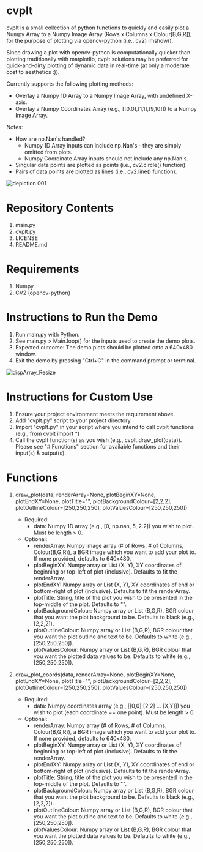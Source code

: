 # cvplt
cvplt is a small collection of python functions to quickly and easily plot a Numpy Array to a Numpy Image Array (Rows x Columns x Colour[B,G,R]), for the purpose of plotting via opencv-python (i.e., cv2) imshow().

Since drawing a plot with opencv-python is computationally quicker than plotting traditionally with matplotlib, cvplt solutions may be preferred for quick-and-dirty plotting of dynamic data in real-time (at only a moderate cost to aesthetics :)).

Currently supports the following plotting methods:
- Overlay a Numpy 1D Array to a Numpy Image Array, with undefined X-axis.
- Overlay a Numpy Coordinates Array (e.g., [[0,0],[1,1],[9,10]]) to a Numpy Image Array.

Notes:
- How are np.Nan's handled?
	- Numpy 1D Array inputs can include np.Nan's - they are simply omitted from plots.
	- Numpy Coordinate Array inputs should not include any np.Nan's.
- Singular data points are plotted as points (i.e., cv2.circle() function).
- Pairs of data points are plotted as lines (i.e., cv2.line() function).

![depiction 001](https://github.com/benfpv/cvplt/assets/55154673/b530c88e-9a92-4d31-a2aa-99e7ac4c821c)

# Repository Contents
1. main.py
2. cvplt.py
3. LICENSE
4. README.md

# Requirements
1. Numpy
2. CV2 (opencv-python)

# Instructions to Run the Demo
1. Run main.py with Python.
2. See main.py > Main.loop() for the inputs used to create the demo plots.
3. Expected outcome: The demo plots should be plotted onto a 640x480 window.
4. Exit the demo by pressing "Ctrl+C" in the command prompt or terminal.

![dispArray_Resize](https://github.com/benfpv/cvplt/assets/55154673/5c392636-13fb-45b8-88a1-12eb04732261)

# Instructions for Custom Use
1. Ensure your project environment meets the requirement above.
2. Add "cvplt.py" script to your project directory.
3. Import "cvplt.py" in your script where you intend to call cvplt functions (e.g., from cvplt import *)
4. Call the cvplt function(s) as you wish (e.g., cvplt.draw_plot(data)). Please see "# Functions" section for available functions and their input(s) & output(s).

# Functions
1. draw_plot(data, renderArray=None, plotBeginXY=None, plotEndXY=None, plotTitle="", plotBackgroundColour=[2,2,2], plotOutlineColour=[250,250,250], plotValuesColour=[250,250,250])
	- Required:  
		- data: Numpy 1D array (e.g., [0, np.nan, 5, 2.2]) you wish to plot. Must be length > 0.
	- Optional:
		- renderArray: Numpy image array (# of Rows, # of Columns, Colour(B,G,R)), a BGR image which you want to add your plot to. If none provided, defaults to 640x480.
  		- plotBeginXY: Numpy array or List (X, Y), XY coordinates of beginning or top-left of plot (inclusive). Defaults to fit the renderArray.
  		- plotEndXY: Numpy array or List (X, Y), XY coordinates of end or bottom-right of plot (inclusive). Defaults to fit the renderArray.
  		- plotTitle: String, title of the plot you wish to be presented in the top-middle of the plot. Defaults to "".
  		- plotBackgroundColour: Numpy array or List (B,G,R), BGR colour that you want the plot background to be. Defaults to black (e.g., [2,2,2]).
  		- plotOutlineColour: Numpy array or List (B,G,R), BGR colour that you want the plot outline and text to be. Defaults to white (e.g., [250,250,250]).
  		- plotValuesColour: Numpy array or List (B,G,R), BGR colour that you want the plotted data values to be. Defaults to white (e.g., [250,250,250]).

2. draw_plot_coords(data, renderArray=None, plotBeginXY=None, plotEndXY=None, plotTitle="", plotBackgroundColour=[2,2,2], plotOutlineColour=[250,250,250], plotValuesColour=[250,250,250])
	- Required:  
		- data: Numpy coordinates array (e.g., [[0,0],[2,2] ... [X,Y]]) you wish to plot (each coordinate == one point). Must be length > 0.
	- Optional:
  		- renderArray: Numpy array (# of Rows, # of Columns, Colour(B,G,R)), a BGR image which you want to add your plot to. If none provided, defaults to 640x480.
  		- plotBeginXY: Numpy array or List (X, Y), XY coordinates of beginning or top-left of plot (inclusive). Defaults to fit the renderArray.
  		- plotEndXY: Numpy array or List (X, Y), XY coordinates of end or bottom-right of plot (inclusive). Defaults to fit the renderArray.
  		- plotTitle: String, title of the plot you wish to be presented in the top-middle of the plot. Defaults to "".
  		- plotBackgroundColour: Numpy array or List (B,G,R), BGR colour that you want the plot background to be. Defaults to black (e.g., [2,2,2]).
  		- plotOutlineColour: Numpy array or List (B,G,R), BGR colour that you want the plot outline and text to be. Defaults to white (e.g., [250,250,250]).
  		- plotValuesColour: Numpy array or List (B,G,R), BGR colour that you want the plotted data values to be. Defaults to white (e.g., [250,250,250]).

